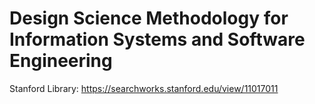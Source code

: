 # Design Science Methodology for Information Systems and Software Engineering

Stanford Library: https://searchworks.stanford.edu/view/11017011
